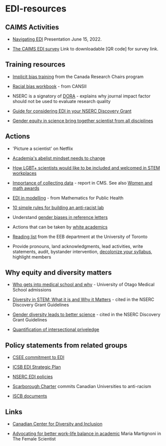 # EDI-resources

## CAIMS Activities

- [Navigating EDI](https://github.com/ahurford/EDI-resources/blob/main/files/CAIMS_EDI_June_15_2022.pdf) Presentation June 15, 2022.
  
- [The CAIMS EDI survey](https://mun.az1.qualtrics.com/jfe/form/SV_eb5t4wUhqMBAqzA) Link to downloadable [QR code] for survey link.

## Training resources

- [Implicit bias training](https://www.chairs-chaires.gc.ca/program-programme/equity-equite/bias/module-eng.aspx?pedisable=true) from the Canada Research Chairs program

- [Racial bias workbook](http://www.canssi.ca/wp-content/uploads/2022/05/CANSSI_PIMS_racial_bias_workbook_final.pdf) - from CANSII

- NSERC is a signatory of [DORA](https://sfdora.org/read/) - explains why journal impact factor should not be used to evaluate research quality

- [Guide for considering EDI in your NSERC Discovery Grant](https://www.nserc-crsng.gc.ca/_doc/EDI/Guide_for_Applicants_EN.pdf)
  
- [Gender equity in science bring together scientist from all disciplines](https://women.acm.org/gender-equality-in-science-scges-brings-together-scientists-from-all-disciplines-for-gender-equality/)

## Actions

- 'Picture a scientist' on Netflix

- [Academia's abelist mindset needs to change](https://www.nature.com/articles/d41586-021-02907-7)

- [How LGBT+ scientists would like to be included and welcomed in STEM workplaces](https://www.nature.com/articles/d41586-020-02949-3)

- [Importance of collecting data](https://notes.math.ca/en/article/title-about-the-necessity-of-collecting-data-to-improve-edi-in-mathematics/) - report in CMS. See also [Women and math awards](https://www.nature.com/articles/d41586-022-01481-w) 

- [EDI in modelling](https://github.com/ahurford/EDI-resources/blob/main/modelling-EDI/modelling-edi.md) -  from Mathematics for Public Health

- [10 simple rules for building an anti-racist lab](https://journals.plos.org/ploscompbiol/article?id=10.1371/journal.pcbi.1008210)

- Understand [gender biases in reference letters](http://citeseerx.ist.psu.edu/viewdoc/download?doi=10.1.1.185.2206&rep=rep1&type=pdf)

- Actions that can be taken by [white academics](https://medium.com/the-faculty/white-academia-do-better-fa96cede1fc5)

- [Reading list](http://brews.eeb.utoronto.ca/links-resources/) from the EEB department at the University of Toronto

- Provide pronouns, land acknowledgments, lead activities, write statements, audit, bystander intervention, [decolonize your syllabus](https://medium.com/@chanda/decolonising-science-reading-list-339fb773d51f), highlight members


## Why equity and diversity matters

- [Who gets into medical school and why](https://www.stuff.co.nz/national/health/300013258/medical-school-who-gets-in-and-why) - University of Otago Medical School admissions

- [Diversity in STEM: What it is and Why it Matters](https://blogs.scientificamerican.com/voices/diversity-in-stem-what-it-is-and-why-it-matters/) -  cited in the NSERC Discovery Grant Guidelines

- [Gender diversity leads to better science](https://www.pnas.org/doi/pdf/10.1073/pnas.1700616114) - cited in the NSERC Discovery Grant Guidelines

- [Quantification of intersectional priveledge](https://www.science.org/doi/10.1126/sciadv.abo1558) 


## Policy statements from related groups

- [CSEE commitment to EDI](http://www.csee-scee.ca/diversity-and-inclusivity-statement/)

- [ICSB EDI Strategic Plan](https://www.iscb.org/images/stories/edi/Diversity_Strategic_Plan_Approved2020.7.pdf)

- [NSERC EDI policies](https://www.nserc-crsng.gc.ca/InterAgency-Interorganismes/EDI-EDI/index_eng.asp)

- [Scarborough Charter](https://www.utsc.utoronto.ca/principal/sites/utsc.utoronto.ca.principal/files/docs/Scarborough_Charter_EN_Nov2022.pdf) commits Canadian Universities to anti-racism

- [ISCB documents](https://www.iscb.org/edi-resources)

## Links

- [Canadian Center for Diversity and Inclusion](https://ccdi.ca/)

- [Advocating for better work-life balance in academic](https://thefemalescientist.com/portrait/maria-martignoni/3111/go-for-it/) Maria Martignoni in The Female Scientist
